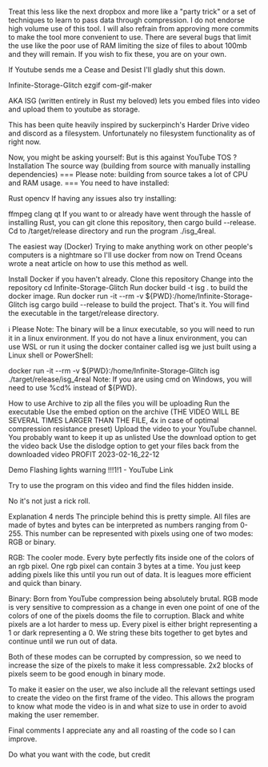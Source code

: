 Treat this less like the next dropbox and more like a "party trick" or a set of techniques to learn to pass data through compression. I do not endorse high volume use of this tool. I will also refrain from approving more commits to make the tool more convenient to use. There are several bugs that limit the use like the poor use of RAM limiting the size of files to about 100mb and they will remain. If you wish to fix these, you are on your own.

If Youtube sends me a Cease and Desist I'll gladly shut this down.

Infinite-Storage-Glitch
ezgif com-gif-maker

AKA ISG (written entirely in Rust my beloved) lets you embed files into video and upload them to youtube as storage.

This has been quite heavily inspired by suckerpinch's Harder Drive video and discord as a filesystem. Unfortunately no filesystem functionality as of right now.

Now, you might be asking yourself:
But is this against YouTube TOS ?
Installation
The source way (building from source with manually installing dependencies)
=== Please note: building from source takes a lot of CPU and RAM usage. ===
You need to have installed:

Rust
opencv
If having any issues also try installing:

ffmpeg
clang
qt
If you want to or already have went through the hassle of installing Rust, you can git clone this repository, then cargo build --release. Cd to /target/release directory and run the program ./isg_4real.

The easiest way (Docker)
Trying to make anything work on other people's computers is a nightmare so I'll use docker from now on
Trend Oceans wrote a neat article on how to use this method as well.

Install Docker if you haven't already.
Clone this repository
Change into the repository cd Infinite-Storage-Glitch
Run docker build -t isg . to build the docker image.
Run docker run -it --rm -v ${PWD}:/home/Infinite-Storage-Glitch isg cargo build --release to build the project.
That's it. You will find the executable in the target/release directory.

ℹ️ Please Note: The binary will be a linux executable, so you will need to run it in a linux environment. If you do not have a linux environment, you can use WSL or run it using the docker container called isg we just built using a Linux shell or PowerShell:

docker run -it --rm -v ${PWD}:/home/Infinite-Storage-Glitch isg ./target/release/isg_4real
Note: If you are using cmd on Windows, you will need to use %cd% instead of ${PWD}.

How to use
Archive to zip all the files you will be uploading
Run the executable
Use the embed option on the archive (THE VIDEO WILL BE SEVERAL TIMES LARGER THAN THE FILE, 4x in case of optimal compression resistance preset)
Upload the video to your YouTube channel. You probably want to keep it up as unlisted
Use the download option to get the video back
Use the dislodge option to get your files back from the downloaded video
PROFIT
2023-02-16_22-12

Demo
Flashing lights warning !!!1!1 - YouTube Link

Try to use the program on this video and find the files hidden inside.

No it's not just a rick roll.

Explanation 4 nerds
The principle behind this is pretty simple. All files are made of bytes and bytes can be interpreted as numbers ranging from 0-255. This number can be represented with pixels using one of two modes: RGB or binary.

RGB: The cooler mode. Every byte perfectly fits inside one of the colors of an rgb pixel. One rgb pixel can contain 3 bytes at a time. You just keep adding pixels like this until you run out of data. It is leagues more efficient and quick than binary.

Binary: Born from YouTube compression being absolutely brutal. RGB mode is very sensitive to compression as a change in even one point of one of the colors of one of the pixels dooms the file to corruption. Black and white pixels are a lot harder to mess up. Every pixel is either bright representing a 1 or dark representing a 0. We string these bits together to get bytes and continue until we run out of data.

Both of these modes can be corrupted by compression, so we need to increase the size of the pixels to make it less compressable. 2x2 blocks of pixels seem to be good enough in binary mode.

To make it easier on the user, we also include all the relevant settings used to create the video on the first frame of the video. This allows the program to know what mode the video is in and what size to use in order to avoid making the user remember.

Final comments
I appreciate any and all roasting of the code so I can improve.

Do what you want with the code, but credit 
